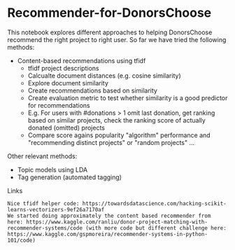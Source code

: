 # Recommender-for-DonorsChoose

This notebook explores different approaches to helping DonorsChoose recommend the right project to right user. So far we have tried the following methods:

- Content-based recommendations using tfidf
  - tfidf project descriptions
  - Calcualte document distances (e.g. cosine similarity)
  - Explore document similarity
  - Create recommendations based on similarity
  - Create evaluation metric to test whether similarity is a good predictor for recommendations
  - E.g. For users with #donations > 1 omit last donation, get ranking based on similar projects, check the ranking score of actually donated (omitted) projects
  - Compare score agains popularity "algorithm" performance and "recommending distinct projects" or "random projects"
    ...

Other relevant methods:

- Topic models using LDA
- Tag generation (automated tagging)

Links

    Nice tfidf helper code: https://towardsdatascience.com/hacking-scikit-learns-vectorizers-9ef26a7170af
    We started doing approximately the content based recommender from here: https://www.kaggle.com/ranliu/donor-project-matching-with-recommender-systems/code (with more code but different challenge here: https://www.kaggle.com/gspmoreira/recommender-systems-in-python-101/code)

